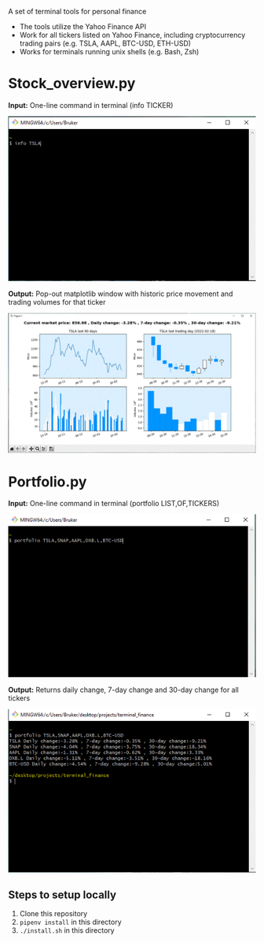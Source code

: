 A set of terminal tools for personal finance

- The tools utilize the Yahoo Finance API
- Work for all tickers listed on Yahoo Finance, including cryptocurrency trading pairs (e.g. TSLA, AAPL, BTC-USD, ETH-USD) 
- Works for terminals running unix shells (e.g. Bash, Zsh)


# Stock_overview.py

**Input:** One-line command in terminal (info TICKER)

![](images/input_stock_overview.GIF)

**Output:** Pop-out matplotlib window with historic price movement and trading volumes for that ticker

![](images/output_stock_overview.GIF)


# Portfolio.py

**Input:** One-line command in terminal  (portfolio LIST,OF,TICKERS)

![](images/input_portfolio.GIF)

**Output:** Returns daily change, 7-day change and 30-day change for all tickers

![](images/output_portfolio.GIF)

## Steps to setup locally 
1. Clone this repository
2. `pipenv install` in this directory
3. `./install.sh` in this directory

